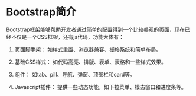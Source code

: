 # Bootstrap简介

Bootstrap框架能够帮助开发者通过简单的配置得到一个比较美观的页面，现在已经不仅是一个CSS框架，还有js代码，功能大体有：

1. 页面脚手架：
如样式重置、浏览器兼容、栅格系统和简单布局。

2. 基础CSS样式：
如代码高亮、排版、表单、表格和一些样式效果。

3. 组件：
如tab、pill、导航、弹窗、顶部栏和card等。

4. Javascript插件：
提供一些动态功能，如下拉菜单、模态窗口和进度条等。